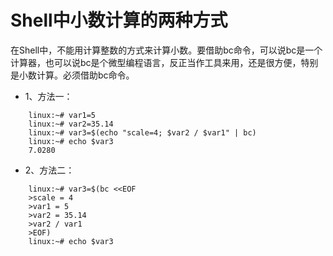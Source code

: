 # Shell中小数计算的两种方式
在Shell中，不能用计算整数的方式来计算小数。要借助bc命令，可以说bc是一个计算器，也可以说bc是个微型编程语言，反正当作工具来用，还是很方便，特别是小数计算。必须借助bc命令。
- 1、方法一：
```
    linux:~# var1=5
    linux:~# var2=35.14
    linux:~# var3=$(echo "scale=4; $var2 / $var1" | bc)
    linux:~# echo $var3
    7.0280
```
- 2、方法二：
```
    linux:~# var3=$(bc <<EOF
    >scale = 4
    >var1 = 5
    >var2 = 35.14
    >var2 / var1
    >EOF)
    linux:~# echo $var3
```
